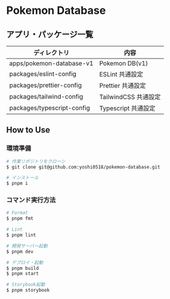 # Pokemon Database

## アプリ・パッケージ一覧

| ディレクトリ               | 内容                 |
| -------------------------- | -------------------- |
| apps/pokemon-database-v1   | Pokemon DB(v1)       |
| packages/eslint-config     | ESLint 共通設定      |
| packages/prettier-config   | Prettier 共通設定    |
| packages/tailwind-config   | TailwindCSS 共通設定 |
| packages/typescript-config | Typescript 共通設定  |

## How to Use

### 環境準備

```bash
# 作業リポジトリをクローン
$ git clone git@github.com:yoshi0518/pokemon-database.git

# インストール
$ pnpm i
```

### コマンド実行方法

```bash
# Format
$ pnpm fmt

# Lint
$ pnpm lint

# 開発サーバー起動
$ pnpm dev

# デプロイ・起動
$ pnpm build
$ pnpm start

# Storybook起動
$ pnpm storybook
```
